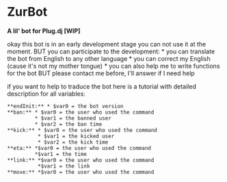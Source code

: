 # ZurBot

**A lil' bot for Plug.dj [WIP]**

okay this bot is in an early development stage you can not use it at the moment. 
BUT you can participate to the development:
	* you can translate the bot from English to any other language 
	* you can correct my English (cause it's not my mother tongue)
	* you can also help me to write functions for the bot BUT please contact me before, I'll answer if I need help

if you want to help to traduce the bot here is a tutorial with detailed description for all variables:
	
	**endInit:** * $var0 = the bot version
	**ban:** * $var0 = the user who used the command
	         * $var1 = the banned user
             * $var2 = the ban time 
	**kick:** * $var0 = the user who used the command 
		      * $var1 = the kicked user
	          * $var2 = the kick time
	**eta:** *$var0 = the user who used the command
	         *$var1 = the time
	**link:** *$var0 = the user who used the command
	          *$var1 = the link
	**move:** *$var0 = the user who used the command
	

